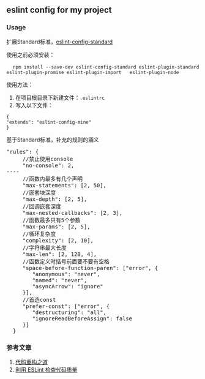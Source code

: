 ##  eslint config for my project
### Usage
<p>扩展Standard标准，<a href="https://www.npmjs.com/package/eslint-config-standard">eslint-config-standard</a></p>
<p>使用之前必须安装：</p>
<pre>
  <code>npm install --save-dev eslint-config-standard eslint-plugin-standard eslint-plugin-promise eslint-plugin-import   eslint-plugin-node</code></pre>
<p></p>
<p>使用方法：</p>
<ol>
<li>在项目根目录下新建文件：<code>.eslintrc</code></li>
<li>写入以下文件：</li>
</ol>
<pre>
<code>{</code>
<code>"extends": "eslint-config-mine"</code>
<code>}</code>
</pre>
<p>基于Standard标准，补充的规则的涵义</p>
<pre>
"rules": {
     //禁止使用console
     "no-console": 2,
----
     //函数内最多有几个声明
     "max-statements": [2, 50],
     //嵌套块深度
     "max-depth": [2, 5],
     //回调嵌套深度
     "max-nested-callbacks": [2, 3],
     //函数最多只有5个参数
     "max-params": [2, 5],
     //循环复杂度
     "complexity": [2, 10],
     //字符串最大长度
     "max-len": [2, 120, 4],
     //函数定义时括号前面要不要有空格
     "space-before-function-paren": ["error", {
        "anonymous": "never",
        "named": "never",
        "asyncArrow": "ignore"
     }],
     //首选const
     "prefer-const": ["error", {
        "destructuring": "all",
        "ignoreReadBeforeAssign": false
     }]
  }
</pre>

### 参考文章
<ol>
  <li>
    <a href="https://mp.weixin.qq.com/s/vn5BH51CK9F1EDq7gIDODQ">代码重构之道</a>
  </li>
  <li>
    <a href="http://morning.work/page/maintainable-nodejs/getting-started-with-eslint.html">利用 ESLint 检查代码质量</a>
  </li>
</ol>

